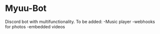 # Myuu-Bot
Discord bot with multifunctionality.
To be added:
-Music player
-webhooks for photos 
-embedded videos
